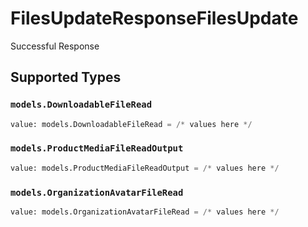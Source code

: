 # FilesUpdateResponseFilesUpdate

Successful Response


## Supported Types

### `models.DownloadableFileRead`

```python
value: models.DownloadableFileRead = /* values here */
```

### `models.ProductMediaFileReadOutput`

```python
value: models.ProductMediaFileReadOutput = /* values here */
```

### `models.OrganizationAvatarFileRead`

```python
value: models.OrganizationAvatarFileRead = /* values here */
```

